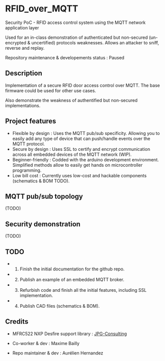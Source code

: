 # RFID_over_MQTT
Security PoC - RFID access control system using the MQTT network application layer

Used for an in-class demonstration of authenticated but non-secured (un-encrypted & uncertified) protocols weaknesses. Allows an attacker to sniff, reverse and replay.

Repository maintenance & developements status : Paused

## Description

Implementation of a secure RFID door access control over MQTT.
The base firmware could be used for other use cases.

Also demonstrate the weakness of authentified but non-secured implementations.

## Project features

* Flexible by design	: Uses the MQTT pub/sub specificity. Allowing you to easily add any type of device that can push/handle events over the MQTT protocol.
* Secure by design		: Uses SSL to certify and encrypt communication across all embedded devices of the MQTT network (WIP).
* Beginner-friendly		: Codded with the arduino development environment. Simplified methods allow to easily get hands on microcontroller programming.
* Low bill cost			  : Currently uses low-cost and hackable components (schematics & BOM TODO).

## MQTT pub/sub topology

(TODO)

## Security demonstration

(TODO)

## TODO

* 1. Finish the initial documentation for the github repo.
* 2. Publish an example of an embedded MQTT broker.
* 3. Refurbish code and finish all the initial features, including SSL implementation.
* 4. Publish CAD files (schematics & BOM).

## Credits

* MFRC522 NXP Desfire support library : [JPG-Consulting](https://github.com/JPG-Consulting/rfid-desfire)

* Co-worker & dev : Maxime Bailly
* Repo maintainer & dev : Aurélien Hernandez



